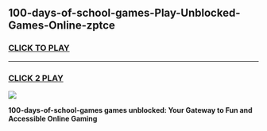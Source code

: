 
## 100-days-of-school-games-Play-Unblocked-Games-Online-zptce
<h3>
<a href="https://premium76.site?title=100-days-of-school-games&ref=24A">CLICK TO PLAY</a></h3>
<hr>

<h3>
<a href="https://premium76.site?title=100-days-of-school-games&ref=24A">CLICK 2 PLAY</a>
  
</h3>

<a href="https://premium76.site?title=100-days-of-school-games&ref=24A"><img src="https://clearcache.store/games.png"></a>


**100-days-of-school-games games unblocked: Your Gateway to Fun and Accessible Online Gaming**
